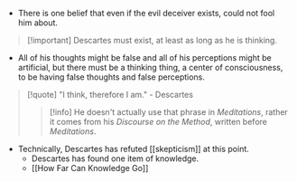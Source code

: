 - There is one belief that even if the evil deceiver exists, could not fool him about.
> [!important] Descartes must exist, at least as long as he is thinking.
- All of his thoughts might be false and all of his perceptions might be artificial, but there must be a thinking thing, a center of consciousness, to be having false thoughts and false perceptions.
> [!quote] "I think, therefore I am." - Descartes 
> > [!info] He doesn't actually use that phrase in *Meditations*, rather it comes from his *Discourse on the Method*, written before *Meditations*.

- Technically, Descartes has refuted [[skepticism]] at this point.
	- Descartes has found one item of knowledge.
	- [[How Far Can Knowledge Go]]